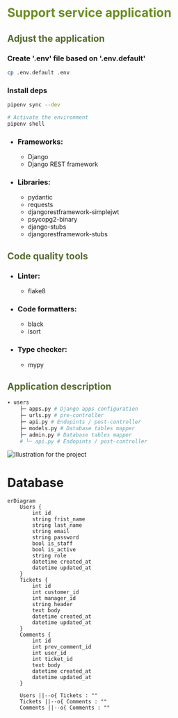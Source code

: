 # <span style="color:OliveDrab">Support service application</span>


## <span style="color:DarkOliveGreen">Adjust the application</span>

### Create '.env' file based on '.env.default'
```bash
cp .env.default .env
```


### Install deps
```bash
pipenv sync --dev

# Activate the environment
pipenv shell
```

- ### Frameworks:
    - Django
    - Django REST framework    

- ### Libraries:
    - pydantic
    - requests
    - djangorestframework-simplejwt
    - psycopg2-binary
    - django-stubs
    - djangorestframework-stubs

## <span style="color:DarkOliveGreen">Code quality tools</span>

- ### Linter:
    - flake8
- ### Code formatters:
    - black
    - isort
- ### Type checker:
    - mypy


## <span style="color:DarkOliveGreen">Application description</span>

```bash
▾ users
    ├─ apps.py # Django apps configuration
    ├─ urls.py # pre-controller
    ├─ api.py # Endopints / post-controller
    ├─ models.py # Database tables mapper
    ├─ admin.py # Database tables mapper
    # └─ api.py # Endopints / post-controller
```

<img alt="Illustration for the project" src="D:\hillel\support_service\Illustration_for_the_project.png"/>


# Database

```mermaid
erDiagram
    Users {
        int id
        string frist_name
        string last_name
        string email
        string password
        bool is_staff
        bool is_active
        string role
        datetime created_at
        datetime updated_at
    }
    Tickets {
        int id
        int customer_id
        int manager_id
        string header
        text body
        datetime created_at
        datetime updated_at
    }
    Comments {
        int id
        int prev_comment_id
        int user_id
        int ticket_id
        text body
        datetime created_at
        datetime updated_at
    }

    Users ||--o{ Tickets : ""
    Tickets ||--o{ Comments : ""
    Comments ||--o{ Comments : ""
```
